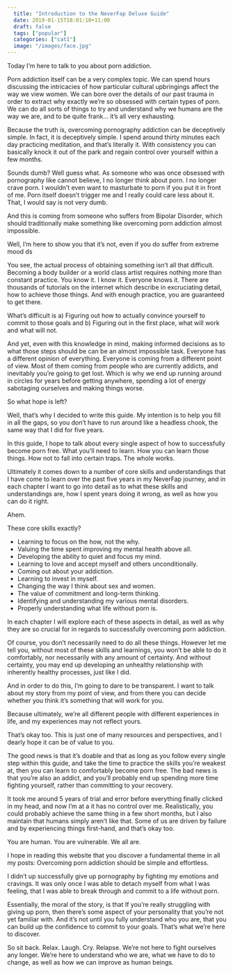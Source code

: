 ```yaml
---
  title: "Introduction to the NeverFap Deluxe Guide"
  date: 2019-01-15T18:01:10+11:00
  draft: false
  tags: ["popular"]
  categories: ["cat1"]
  image: "/images/face.jpg"
---
```


Today I’m here to talk to you about porn addiction.

Porn addiction itself can be a very complex topic. We can spend hours discussing the intricacies of how particular cultural upbringings affect the way we view women. We can bore over the details of our past trauma in order to extract why exactly we’re so obsessed with certain types of porn. We can do all sorts of things to try and understand why we humans are the way we are, and to be quite frank... it’s all very exhausting.

Because the truth is, overcoming pornography addiction can be deceptively simple. In fact, it is deceptively simple. I spend around thirty minutes each day practicing meditation, and that’s literally it. With consistency you can basically knock it out of the park and regain control over yourself within a few months.

Sounds dumb? Well guess what. As someone who was once obsessed with pornography like cannot believe, I no longer think about porn. I no longer crave porn. I wouldn’t even want to masturbate to porn if you put it in front of me. Porn itself doesn’t trigger me and I really could care less about it. That, I would say is not very dumb.

And this is coming from someone who suffers from Bipolar Disorder, which should traditionally make something like overcoming porn addiction almost impossible. 

Well, I’m here to show you that it’s not, even if you do suffer from extreme mood ds

You see, the actual process of obtaining something isn’t all that difficult. Becoming a body builder or a world class artist requires nothing more than constant practice. You know it. I know it. Everyone knows it. There are thousands of tutorials on the internet which describe in excruciating detail, how to achieve those things. And with enough practice, you are guaranteed to get there.

What’s difficult is a) Figuring out how to actually convince yourself to commit to those goals and b) Figuring out in the first place, what will work and what will not. 

And yet, even with this knowledge in mind, making informed decisions as to what those steps should be can be an almost impossible task. Everyone has a different opinion of everything. Everyone is coming from a different point of view. Most of them coming from people who are currently addicts, and inevitably you’re going to get lost. Which is why we end up running around in circles for years before getting anywhere, spending a lot of energy sabotaging ourselves and making things worse.

So what hope is left? 

Well, that’s why I decided to write this guide. My intention is to help you fill in all the gaps, so you don’t have to run around like a headless chook, the same way that I did for five years. 

In this guide, I hope to talk about every single aspect of how to successfully become porn free. What you’ll need to learn. How you can learn those things. How not to fall into certain traps. The whole works. 

Ultimately it comes down to a number of core skills and understandings that I have come to learn over the past five years in my NeverFap journey, and in each chapter I want to go into detail as to what these skills and understandings are, how I spent years doing it wrong, as well as how you can do it right. 

Ahem.

These core skills exactly?

- Learning to focus on the how, not the why.
- Valuing the time spent improving my mental health above all. 
- Developing the ability to quiet and focus my mind. 
- Learning to love and accept myself and others unconditionally.
- Coming out about your addiction.
- Learning to invest in myself.
- Changing the way I think about sex and women.
- The value of commitment and long-term thinking. 
- Identifying and understanding my various mental disorders. 
- Properly understanding what life without porn is.

In each chapter I will explore each of these aspects in detail, as well as why they are so crucial for in regards to successfully overcoming porn addiction.

Of course, you don’t necessarily need to do all these things. However let me tell you, without most of these skills and learnings, you won’t be able to do it comfortably, nor necessarily with any amount of certainty. And without certainty, you may end up developing an unhealthy relationship with inherently healthy processes, just like I did. 

And in order to do this, I’m going to dare to be transparent. I want to talk about my story from my point of view, and from there you can decide whether you think it’s something that will work for you.

Because ultimately, we’re all different people with different experiences in life, and my experiences may not reflect yours. 

That’s okay too. This is just one of many resources and perspectives, and I dearly hope it can be of value to you. 

The good news is that it’s doable and that as long as you follow every single step within this guide, and take the time to practice the skills you’re weakest at, then you can learn to comfortably become porn free. The bad news is that you’re also an addict, and you’ll probably end up spending more time fighting yourself, rather than committing to your recovery. 

It took me around 5 years of trial and error before everything finally clicked in my head, and now I’m at a it has no control over me. Realistically, you could probably achieve the same thing in a few short months, but I also maintain that humans simply aren’t like that. Some of us are driven by failure and by experiencing things first-hand, and that’s okay too. 

You are human. You are vulnerable. We all are.

I hope in reading this website that you discover a fundamental theme in all my posts: Overcoming porn addiction should be simple and effortless. 

I didn’t up successfully give up pornography by fighting my emotions and cravings. It was only once I was able to detach myself from what I was feeling, that I was able to break through and commit to a life without porn. 

Essentially, the moral of the story, is that If you’re really struggling with giving up porn, then there’s some aspect of your personality that you’re not yet familiar with. And it’s not until you fully understand who you are, that you can build up the confidence to commit to your goals. That’s what we’re here to discover. 

So sit back. Relax. Laugh. Cry. Relapse. We’re not here to fight ourselves any longer. We’re here to understand who we are, what we have to do to change, as well as how we can improve as human beings. 










